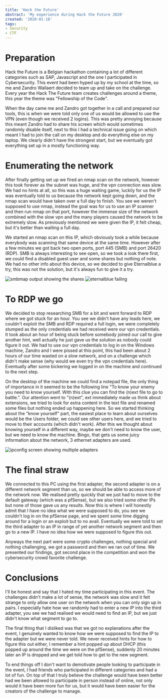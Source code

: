 ```yaml
---
title: 'Hack the Future'
abstract: 'My experience during Hack the Future 2020'
created: '2020-01-18'
tags:
- Security
- CTF
---
```


# Preparation
Hack the Future is a Belgian hackathon containing a lot of different categories such as SAP, Javascript and the one I participated in Cybersecurity.
This event had been hyped up by my school at the time, so me and Zandro Wallaert decided to team up and take on the challenge.
Every year the Hack The Future team creates challenges around a theme, this year the theme was "Fellowship of the Code".

When the day came me and Zandro got together in a call and prepared our tools, this is when we were told only one of us would be allowed to use the VPN (even though we received 2 logins).
This was pretty annoying because this meant Zandro had to share his screen which would sometimes randomly disable itself, next to this I had a technical issue going on which meant I had to join the call on my desktop and do everything else on my laptop.
We clearly didn't have the strongest start, but we eventually got everything set up in a mostly functioning way.

# Enumerating the network
After finally getting set up we fired an nmap scan on the network, however this took forever as the subnet was huge, and the vpn connection was slow.
We had no hints at all, so this was a huge waiting game, luckily for us the IP was eventually told to us because the network kept going down, and the nmap scan would have taken over a full day to finish.
You see we weren't supposed to use nmap, instead the goal was for us to use an IP scanner and then run nmap on that port, however the immense size of the network combined with the slow vpn and the many players caused the network to be extremely slow.
As previously mentioned we were given the IP, it felt cheap, but it's better than waiting a full day.

We started an nmap scan on this IP, which obviously took a while because everybody was scanning that same device at the same time.
However after a few minutes we got back two open ports, port 445 (SMB) and port 26420 (RDP).
SMB is always interesting to see open, so we took a look there first, we could find a disabled guest user and some shares but nothing of note.
We had no other info about this device, so we decided to give Eternalblue a try, this was not the solution, but it's always fun to give it a try.

![smbmap output showing the shares](/static/images/posts/hack-the-future/smbmap.jpg)
![eternalblue failing](/static/images/posts/hack-the-future/eternalblue.jpg)

# To RDP we go
We decided to stop researching SMB for a bit and went forward to RDP where we got stuck for an hour.
You see we didn't have any leads here, we couldn't exploit the SMB and RDP required a full login, we were completely stumped as the only credentials we had received were our vpn credentials.
It took about an hour of being stuck before somebody joined our call to give another hint, well actually he just gave us the solution as nobody could figure it out.
We had to use our vpn credentials to log in on the Windows machine, Zandro and I were pissed at this point, this had been about 2 hours of our time wasted on a slow network, and on a challenge which didn't make sense (why would we even try the vpn credentials here).
Eventually after some bickering we logged in on the machine and continued to the next step.

On the desktop of the machine we could find a notepad file, the only thing of importance in it seemed to be the following line "To know your enemy you need to know yourself. With this clue you can find the (n)ext file to go to battle.".
Our attention went to "(n)ext", ext immediately made us think about extensions, we tried to look for extra content in the text file and renamed some files but nothing ended up happening here.
So we started thinking about the "know yourself" part, the easiest place to learn about ourselves would be the Users folder, we could see other users here, and we tried to move to their accounts (which didn't work).
After this we thought about knowing yourself in a different way, maybe we don't need to know the user, but we need to know the machine.
Bingo, that gets us some juicy information about the network, 3 ethernet adapters are used.

![ipconfig screen showing multiple adapters](/static/images/posts/hack-the-future/adapters.jpg)

# The final straw
We connected to this PC using the first adapter, the second adapter is on a different network segment than us, so we should be able to access more of the network now.
We realised pretty quickly that we just had to move to the default gateway (which was a pfSense), but we also tried some other IPs but none of those gave us any results.
Now this is where I will honestly admit that I have no idea what we were supposed to do, you see we couldn't log in on the pfSense page, and we spent some time digging around for a login or an exploit but to no avail.
Eventually we were told to set the third adapter to an IP in range of yet another network segment and then go to a new IP. I have no idea how we were supposed to figure this out.

Anyways the next part were some crypto challenges, nothing special and nothing challenging, we got a password and then we ran out of time.
We presented our findings, got second place in the competition and won the cybersecurity crowd favorite challenge.

# Conclusions
I'll be honest and say that I hated my time participating in this event. 
The challenges didn't make a lot of sense, the network was slow and it felt strange to only allow one user on the network when you can only sign up in pairs.
I especially hate how we randomly had to enter a new IP into the third adapter, you see we had realised we would need to find an IP, but we just didn't know what segment to go to.

The final thing that I disliked was that we got no explanations after the event, I genuinely wanted to know how we were supposed to find the IP to the adapter but we were never told.
We never received hints for how to figure this out either, I remember a hint popped up about DHCP (this popped up around the time we were on the pfSense), suddenly 20 minutes later an IP is dropped and we get told how to get to the new segment.

To end things off I don't want to demotivate people looking to participate in the event, I had friends who participated in different categories and had a lot of fun.
On top of that I truly believe the challenge would have been better had we been allowed to participate in person instead of online, not only would it have been more fun for us, but it would have been easier for the creators of the challenge to manage.